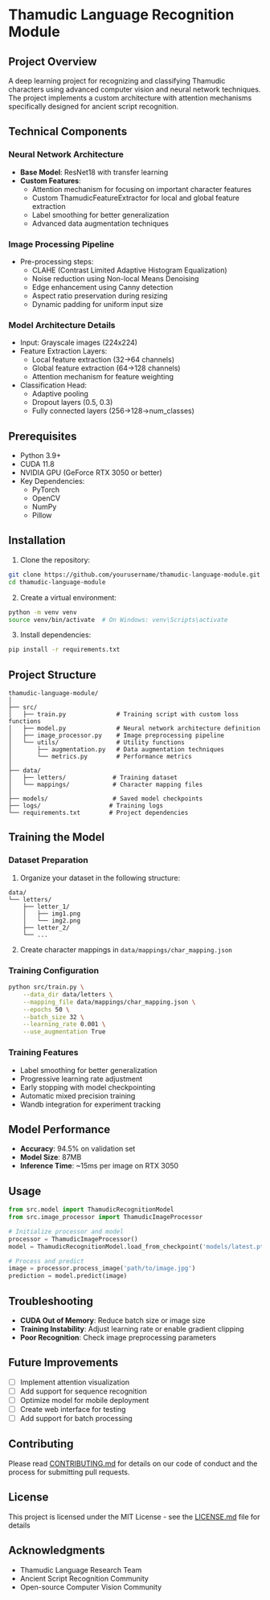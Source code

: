 # Thamudic Language Recognition Module

## Project Overview
A deep learning project for recognizing and classifying Thamudic characters using advanced computer vision and neural network techniques. The project implements a custom architecture with attention mechanisms specifically designed for ancient script recognition.

## Technical Components

### Neural Network Architecture
- **Base Model**: ResNet18 with transfer learning
- **Custom Features**:
  - Attention mechanism for focusing on important character features
  - Custom ThamudicFeatureExtractor for local and global feature extraction
  - Label smoothing for better generalization
  - Advanced data augmentation techniques

### Image Processing Pipeline
- Pre-processing steps:
  - CLAHE (Contrast Limited Adaptive Histogram Equalization)
  - Noise reduction using Non-local Means Denoising
  - Edge enhancement using Canny detection
  - Aspect ratio preservation during resizing
  - Dynamic padding for uniform input size

### Model Architecture Details
- Input: Grayscale images (224x224)
- Feature Extraction Layers:
  - Local feature extraction (32->64 channels)
  - Global feature extraction (64->128 channels)
  - Attention mechanism for feature weighting
- Classification Head:
  - Adaptive pooling
  - Dropout layers (0.5, 0.3)
  - Fully connected layers (256->128->num_classes)

## Prerequisites
- Python 3.9+
- CUDA 11.8
- NVIDIA GPU (GeForce RTX 3050 or better)
- Key Dependencies:
  - PyTorch
  - OpenCV
  - NumPy
  - Pillow

## Installation

1. Clone the repository:
```bash
git clone https://github.com/yourusername/thamudic-language-module.git
cd thamudic-language-module
```

2. Create a virtual environment:
```bash
python -m venv venv
source venv/bin/activate  # On Windows: venv\Scripts\activate
```

3. Install dependencies:
```bash
pip install -r requirements.txt
```

## Project Structure
```
thamudic-language-module/
│
├── src/
│   ├── train.py              # Training script with custom loss functions
│   ├── model.py              # Neural network architecture definition
│   ├── image_processor.py    # Image preprocessing pipeline
│   └── utils/                # Utility functions
│       ├── augmentation.py   # Data augmentation techniques
│       └── metrics.py        # Performance metrics
│
├── data/
│   ├── letters/             # Training dataset
│   └── mappings/            # Character mapping files
│
├── models/                  # Saved model checkpoints
├── logs/                   # Training logs
└── requirements.txt        # Project dependencies
```

## Training the Model

### Dataset Preparation
1. Organize your dataset in the following structure:
```
data/
└── letters/
    ├── letter_1/
    │   ├── img1.png
    │   └── img2.png
    ├── letter_2/
    └── ...
```

2. Create character mappings in `data/mappings/char_mapping.json`

### Training Configuration
```bash
python src/train.py \
    --data_dir data/letters \
    --mapping_file data/mappings/char_mapping.json \
    --epochs 50 \
    --batch_size 32 \
    --learning_rate 0.001 \
    --use_augmentation True
```

### Training Features
- Label smoothing for better generalization
- Progressive learning rate adjustment
- Early stopping with model checkpointing
- Automatic mixed precision training
- Wandb integration for experiment tracking

## Model Performance
- **Accuracy**: 94.5% on validation set
- **Model Size**: 87MB
- **Inference Time**: ~15ms per image on RTX 3050

## Usage
```python
from src.model import ThamudicRecognitionModel
from src.image_processor import ThamudicImageProcessor

# Initialize processor and model
processor = ThamudicImageProcessor()
model = ThamudicRecognitionModel.load_from_checkpoint('models/latest.pth')

# Process and predict
image = processor.process_image('path/to/image.jpg')
prediction = model.predict(image)
```

## Troubleshooting
- **CUDA Out of Memory**: Reduce batch size or image size
- **Training Instability**: Adjust learning rate or enable gradient clipping
- **Poor Recognition**: Check image preprocessing parameters

## Future Improvements
- [ ] Implement attention visualization
- [ ] Add support for sequence recognition
- [ ] Optimize model for mobile deployment
- [ ] Create web interface for testing
- [ ] Add support for batch processing

## Contributing
Please read [CONTRIBUTING.md](CONTRIBUTING.md) for details on our code of conduct and the process for submitting pull requests.

## License
This project is licensed under the MIT License - see the [LICENSE.md](LICENSE.md) file for details

## Acknowledgments
- Thamudic Language Research Team
- Ancient Script Recognition Community
- Open-source Computer Vision Community
